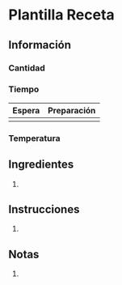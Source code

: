 # Plantilla Receta

## Información

### Cantidad

### Tiempo

| Espera | Preparación |
| :--- | :--- |
|  |  |

### Temperatura

## Ingredientes

1. 
## Instrucciones

1. 
## Notas

1.


